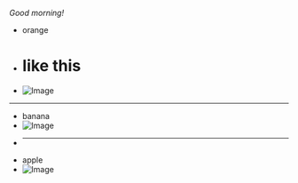*Good morning!*
* orange
* # like this
* ![Image](https://media.istockphoto.com/photos/orange-picture-id185284489?s=612x612)

---
* banana
* ![Image](https://www.nipponexpress.com/press/report/img/06-Nov-20-ogp.jpeg)
* ---
* apple
* ![Image](https://www.apple.com/ac/structured-data/images/open_graph_logo.png?202110180743)
